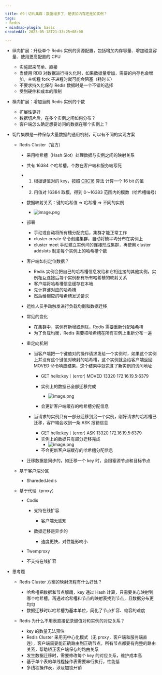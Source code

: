 ```yaml
---

title: 09｜切片集群：数据增多了，是该加内存还是加实例？
tags:
- Redis
- mindmap-plugin: basic
createdAt: 2023-05-18T21:33:25+08:00

---
```


- 纵向扩展：升级单个 Redis 实例的资源配置，包括增加内存容量、增加磁盘容量、使用更高配置的 CPU

  - 实施起来简单、直接
  - 当使用 RDB 对数据进行持久化时，如果数据量增加，需要的内存也会增加，主线程 fork 子进程时就可能会阻塞（耗时长）
  - 不要求持久化保存 Redis 数据时是一个不错的选择
  - 受到硬件和成本的限制

- 横向扩展：增加当前 Redis 实例的个数

  - 扩展性更好
  - 数据切片后，在多个实例之间如何分布？
  - 客户端怎么确定想要访问的数据在哪个实例上？

- 切片集群是一种保存大量数据的通用机制，可以有不同的实现方案

  - Redis Cluster（官方）

    - 采用哈希槽（Hash Slot）处理数据与实例之间的映射关系
    - 共有 16384 个哈希槽，个数在客户端和服务端写死
    - 1. 根据键值对的 key，按照 [CRC16](https://en.wikipedia.org/wiki/Cyclic_redundancy_check) 算法 计算一个 16 bit 的值
    - 2. 用值对 16384 取模，得到 0～16383 范围内的模数（哈希槽编号）
    - 数据映射关系：键的哈希值 => 哈希槽 => 不同的实例
      - ![image.png](https://cdn.jsdelivr.net/gh/11ze/static/images/redis-09-1.png)

    - 部署

      - 手动或自动将所有槽分配完后，集群才能正常工作
      - cluster create 命令创建集群，自动将槽平均分布在实例上
      - cluster meet 手动建立实例间的连接形成集群，再使用 cluster addslots 制定每个实例上的哈希槽个数

    - 客户端如何定位数据？

      - Redis 实例会把自己的哈希槽信息发给和它相连接的其他实例，实例相互连接后每个实例都有所有哈希槽的映射关系
      - 客户端将哈希槽信息缓存在本地
      - 先计算键对应的哈希槽
      - 然后给相应的哈希槽发送请求

    - 运维人员手动触发进行负载均衡和数据迁移
    - 常见的变化

      - 在集群中，实例有新增或删除，Redis 需要重新分配哈希槽
      - 为了负载均衡，Redis 需要把哈希槽在所有实例上重新分布一遍

    - 重定向机制

      - 当客户端把一个键值对的操作请求发给一个实例时，如果这个实例上并没有这个键值对映射的哈希槽，这个实例就会给客户端返回 MOVED 命令响应结果，这个结果中就包含了新实例的访问地址

        - GET hello:key｜(error) MOVED 13320 172.16.19.5:6379
        - 实例上的数据已全部迁移完成
          - ![image.png](https://cdn.jsdelivr.net/gh/11ze/static/images/redis-09-9.png)

        - 会更新客户端缓存的哈希槽分配信息

      - 当请求的实例只有一部分迁移到另一个实例，刚好请求的哈希槽已迁移，客户端会收到一条 ASK 报错信息

        - GET hello:key｜(error) ASK 13320 172.16.19.5:6379
        - 实例上的数据只有部分迁移完成
          - ![image.png](https://cdn.jsdelivr.net/gh/11ze/static/images/redis-09-3.png)
        - 不会更新客户端缓存的哈希槽分配信息

    - 迁移数据是同步的，如迁移一个 key 时，会阻塞源节点和目标节点

  - 基于客户端分区

    - SharededJedis

  - 基于代理（proxy）

    - Codis

      - 支持在线扩容

        - 客户端无感知

      - 数据迁移是异步的

        - 速度更快，对性能影响小

    - Twemproxy

    - 不支持在线扩容

- 思考题

  - Redis Cluster 方案的映射流程有什么好处？

    - 哈希槽把数据和节点解耦，key 通过 Hash 计算，只需要关心映射到哪个哈希槽，再通过哈希槽和节点的映射表找到节点，且数据分布更均匀
    - 数据迁移时以哈希槽为基本单位，简化了节点扩容、缩容的难度

  - Redis 为什么不用表直接记录键值对和实例的对应关系？

    - key 的数量无法预估
    - Redis Cluster 采用无中心化模式（无 proxy，客户端和服务端直连），客户端需要能正确路由到正确节点，所有节点都要有完整的路由关系，帮助矫正客户端保存的路由关系
    - 发生数据迁移时，需要修改每个 key 的对应关系，维护成本高
    - 基于单个表的单线程操作表需要串行执行，性能低
    - 多线程操作表，涉及加锁开销
